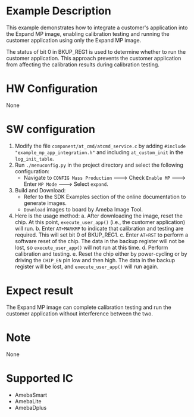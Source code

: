 # Example Description

This example demonstrates how to integrate a customer's application into the Expand MP image, enabling calibration testing and running the customer application using only the Expand MP image.

The status of bit 0 in BKUP_REG1 is used to determine whether to run the customer application. This approach prevents the customer application from affecting the calibration results during calibration testing.

# HW Configuration

None

# SW configuration

1. Modify the file `component/at_cmd/atcmd_service.c` by adding `#include "example_mp_app_integration.h"` and including `at_custom_init` in the `log_init_table`.
2. Run `./menuconfig.py` in the project directory and select the following configuration:
   - Navigate to `CONFIG Mass Production` ---> Check `Enable MP` ---> Enter `MP Mode` ---> Select `expand`.
3. Build and Download:
   * Refer to the SDK Examples section of the online documentation to generate images.
   * `Download` images to board by Ameba Image Tool.
4. Here is the usage method:
   a. After downloading the image, reset the chip. At this point, `execute_user_app()` (i.e., the customer application) will run.
   b. Enter `AT+MARKMP` to indicate that calibration and testing are required. This will set bit 0 of BKUP_REG1.
   c. Enter `AT+RST` to perform a software reset of the chip. The data in the backup register will not be lost, so `execute_user_app()` will not run at this time.
   d. Perform calibration and testing.
   e. Reset the chip either by power-cycling or by driving the `CHIP_EN` pin low and then high. The data in the backup register will be lost, and `execute_user_app()` will run again.

# Expect result

The Expand MP image can complete calibration testing and run the customer application without interference between the two.

# Note

None

# Supported IC

- AmebaSmart
- AmebaLite
- AmebaDplus